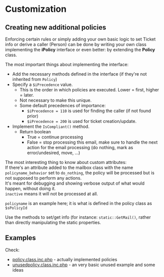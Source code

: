 # Customization


## Creating new additional policies
Enforcing certain rules or simply adding your own basic logic to set Ticket info or derive a caller (Person) can be done 
by writing your own class implementing the **iPolicy** interface or even better: by extending the **Policy** class.

The most important things about implementing the interface:

* Add the necessary methods defined in the interface (if they're not inherited from ```Policy```)
* Specify a ```$iPrecedence``` value.
  * This is the order in which policies are executed. Lower = first, higher  = later. 
  * Not necessary to make this unique. 
  * Some default precedences of importance:
    * ```$iPrecedence = 110``` is used for finding the caller (if not found prior)
    * ```$iPrecedence = 200``` is used for ticket creation/update.
* Implement the ```IsCompliant()``` method.
  * Return boolean
    * True = continue processing
    * False = stop processing this email, make sure to handle the next action for the email processing (do nothing, mark as error/undesired, move, ...)
  
  
The most interesting thing to know about custom attributes:  
If there's an attribute added to the mailbox class with the name ```policyname_behavior``` set to ```do_nothing```, the policy will be processed but is not supposed to perform any actions.  
It's meant for debugging and showing verbose output of what would happen, without doing it.  
```inactive``` means it will not be processed at all.

```policyname``` is an example here; it is what is defined in the policy class as ```$sPolicyId```

Use the methods to set/get info (for instance: ```static::GetMail()```, rather than directly manipulating the static properties.


## Examples

Check:
* [policy.class.inc.php](../jb-itop-standard-email-synchro/core/policy.class.inc.php) - actually implemented policies 
* [unusedpolicy.class.inc.php](../jb-itop-standard-email-synchro/core/unusedpolicy.class.inc.php) - an very basic unused example and some ideas
